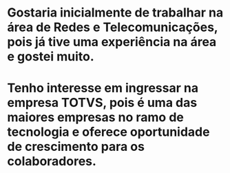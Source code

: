 # Gostaria inicialmente de trabalhar na área de Redes e Telecomunicações, pois já tive uma experiência na área e gostei muito.
# Tenho interesse em ingressar na empresa TOTVS, pois é uma das maiores empresas no ramo de tecnologia e oferece oportunidade de crescimento para os colaboradores.
